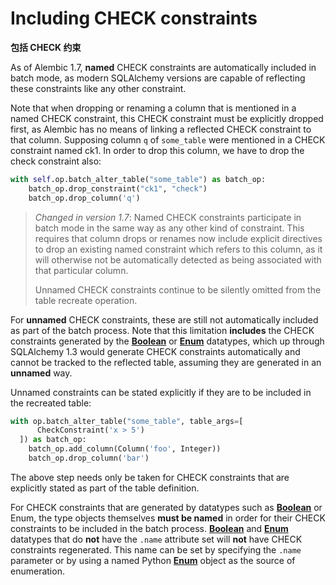 # Including CHECK constraints

**包括 CHECK 约束**

[Boolean]: https://docs.sqlalchemy.org/en/14/core/type_basics.html#sqlalchemy.types.Boolean
[Enum]: https://docs.sqlalchemy.org/en/14/core/type_basics.html#sqlalchemy.types.Enum

As of Alembic 1.7, **named** CHECK constraints are automatically included in batch mode, as modern SQLAlchemy versions are capable of reflecting these constraints like any other constraint.

Note that when dropping or renaming a column that is mentioned in a named CHECK constraint, this CHECK constraint must be explicitly dropped first, as Alembic has no means of linking a reflected CHECK constraint to that column. Supposing column `q` of `some_table` were mentioned in a CHECK constraint named ck1. In order to drop this column, we have to drop the check constraint also:

```python
with self.op.batch_alter_table("some_table") as batch_op:
    batch_op.drop_constraint("ck1", "check")
    batch_op.drop_column('q')
```

> *Changed in version 1.7*: Named CHECK constraints participate in batch mode in the same way as any other kind of constraint. This requires that column drops or renames now include explicit directives to drop an existing named constraint which refers to this column, as it will otherwise not be automatically detected as being associated with that particular column.
>
> Unnamed CHECK constraints continue to be silently omitted from the table recreate operation.

For **unnamed** CHECK constraints, these are still not automatically included as part of the batch process. Note that this limitation **includes** the CHECK constraints generated by the **[Boolean]** or **[Enum]** datatypes, which up through SQLAlchemy 1.3 would generate CHECK constraints automatically and cannot be tracked to the reflected table, assuming they are generated in an **unnamed** way.

Unnamed constraints can be stated explicitly if they are to be included in the recreated table:

```python
with op.batch_alter_table("some_table", table_args=[
      CheckConstraint('x > 5')
  ]) as batch_op:
    batch_op.add_column(Column('foo', Integer))
    batch_op.drop_column('bar')
```

The above step needs only be taken for CHECK constraints that are explicitly stated as part of the table definition.

For CHECK constraints that are generated by datatypes such as **[Boolean]** or Enum, the type objects themselves **must be named** in order for their CHECK constraints to be included in the batch process. **[Boolean]** and **[Enum]** datatypes that do **not** have the `.name` attribute set will **not** have CHECK constraints regenerated. This name can be set by specifying the `.name` parameter or by using a named Python **[Enum]** object as the source of enumeration.
